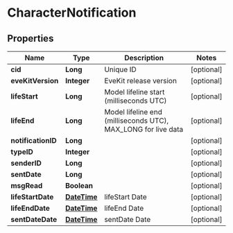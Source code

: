 
# CharacterNotification

## Properties
Name | Type | Description | Notes
------------ | ------------- | ------------- | -------------
**cid** | **Long** | Unique ID |  [optional]
**eveKitVersion** | **Integer** | EveKit release version |  [optional]
**lifeStart** | **Long** | Model lifeline start (milliseconds UTC) |  [optional]
**lifeEnd** | **Long** | Model lifeline end (milliseconds UTC), MAX_LONG for live data |  [optional]
**notificationID** | **Long** |  |  [optional]
**typeID** | **Integer** |  |  [optional]
**senderID** | **Long** |  |  [optional]
**sentDate** | **Long** |  |  [optional]
**msgRead** | **Boolean** |  |  [optional]
**lifeStartDate** | [**DateTime**](DateTime.md) | lifeStart Date |  [optional]
**lifeEndDate** | [**DateTime**](DateTime.md) | lifeEnd Date |  [optional]
**sentDateDate** | [**DateTime**](DateTime.md) | sentDate Date |  [optional]



